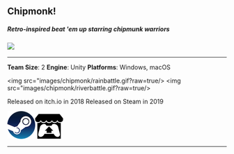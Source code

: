 ## Chipmonk!

##### Retro-inspired beat 'em up starring chipmunk warriors
<img src="https://media.indiedb.com/images/presskit/1/2/1054/Chipmonk_Cover_Art_ReallyWide.1.png?raw=true"/>

---

**Team Size**: 2
**Engine**: Unity
**Platforms**: Windows, macOS

<img src="images/chipmonk/rainbattle.gif?raw=true/>
<img src="images/chipmonk/riverbattle.gif?raw=true/>

Released on itch.io in 2018
Released on Steam in 2019

[<img src="images/steam.png?raw=true"/>](https://store.steampowered.com/app/1019730/Chipmonk/)[<img src="images/itch.png?raw=true"/>](https://niemi-bros.itch.io/chipmonk)

---


